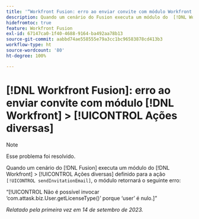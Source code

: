 ```yaml
---
title: '“Workfront Fusion: erro ao enviar convite com módulo Workfront > Ações diversas”'
description: Quando um cenário do Fusion executa um módulo do  [!DNL Workfront]  > [!UICONTROL Ações diversas] definido para a ação sendInvitationEmail, o módulo retorna um erro.
hidefromtoc: true
feature: Workfront Fusion
exl-id: 67147ca0-1f40-4688-9164-ba492aa78b13
source-git-commit: aabbd74ae558555e79a3cc1bc96583878cd413b3
workflow-type: ht
source-wordcount: '80'
ht-degree: 100%

---
```


# [!DNL Workfront Fusion]: erro ao enviar convite com módulo [!DNL Workfront] > [!UICONTROL Ações diversas]

>[!NOTE]
>
>Esse problema foi resolvido.

Quando um cenário do [!DNL Fusion] executa um módulo do [!DNL Workfront] > [!UICONTROL Ações diversas] definido para a ação `[!UICONTROL sendInvitationEmail]`, o módulo retornará o seguinte erro:

“[!UICONTROL Não é possível invocar ‘com.attask.biz.User.getLicenseType()’ porque ‘user’ é nulo.]”

_Relatado pela primeira vez em 14 de setembro de 2023._
